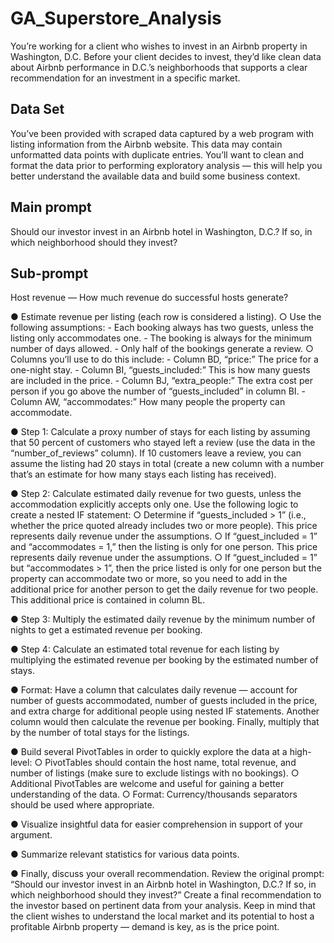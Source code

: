 # GA_Superstore_Analysis
You’re working for a client who wishes to invest in an Airbnb property in Washington, D.C.
Before your client decides to invest, they’d like clean data about Airbnb performance in D.C.’s
neighborhoods that supports a clear recommendation for an investment in a specific market.

## Data Set
You’ve been provided with scraped data captured by a web program with listing information
from the Airbnb website. This data may contain unformatted data points with duplicate entries.
You’ll want to clean and format the data prior to performing exploratory analysis — this will
help you better understand the available data and build some business context.

## Main prompt
Should our investor invest in an Airbnb hotel in Washington, D.C.? If so, in which neighborhood should they invest?

## Sub-prompt
Host revenue — How much revenue do successful hosts generate?

● Estimate revenue per listing (each row is considered a listing).
    ○ Use the following assumptions:
        - Each booking always has two guests, unless the listing only
accommodates one.
        - The booking is always for the minimum number of days allowed.
        - Only half of the bookings generate a review.
    ○ Columns you’ll use to do this include:
        - Column BD, “price:” The price for a one-night stay.
        - Column BI, “guests_included:” This is how many guests are included in
the price.
        - Column BJ, “extra_people:” The extra cost per person if you go above the
number of “guests_included” in column BI.
        - Column AW, “accommodates:” How many people the property can
accommodate.

● Step 1: Calculate a proxy number of stays for each listing by assuming that 50
percent of customers who stayed left a review (use the data in the
“number_of_reviews” column). If 10 customers leave a review, you can assume
the listing had 20 stays in total (create a new column with a number that’s an
estimate for how many stays each listing has received).

● Step 2: Calculate estimated daily revenue for two guests, unless the
accommodation explicitly accepts only one. Use the following logic to create a
nested IF statement:
    ○ Determine if “guests_included &gt; 1” (i.e., whether the price quoted already
includes two or more people). This price represents daily revenue under
the assumptions.
    ○ If “guest_included = 1” and “accommodates = 1,” then the listing is only
for one person. This price represents daily revenue under the
assumptions.
    ○ If “guest_included = 1” but “accommodates &gt; 1”, then the price listed is
only for one person but the property can accommodate two or more, so
you need to add in the additional price for another person to get the daily
revenue for two people. This additional price is contained in column BL.

● Step 3: Multiply the estimated daily revenue by the minimum number of nights
to get a estimated revenue per booking.

● Step 4: Calculate an estimated total revenue for each listing by multiplying the
estimated revenue per booking by the estimated number of stays.

● Format: Have a column that calculates daily revenue — account for number of
guests accommodated, number of guests included in the price, and extra charge
for additional people using nested IF statements. Another column would then
calculate the revenue per booking. Finally, multiply that by the number of total
stays for the listings.

● Build several PivotTables in order to quickly explore the data at a high-level:
    ○ PivotTables should contain the host name, total revenue, and number of listings
(make sure to exclude listings with no bookings).
    ○ Additional PivotTables are welcome and useful for gaining a better
understanding of the data.
    ○ Format: Currency/thousands separators should be used where appropriate.
    
● Visualize insightful data for easier comprehension in support of your argument.

● Summarize relevant statistics for various data points.
    
● Finally, discuss your overall recommendation. Review the original prompt: “Should our investor invest in an Airbnb hotel in Washington, D.C.? If so, in which neighborhood should they invest?”
Create a final recommendation to the investor based on pertinent data from your analysis.
Keep in mind that the client wishes to understand the local market and its potential to host a profitable Airbnb property — demand is key, as is the price point.
